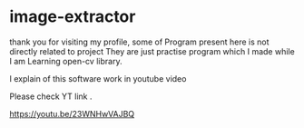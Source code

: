 # image-extractor
thank you for visiting my profile, some of 
Program present here is not directly related to project
They are just practise program which I made while
I am Learning open-cv library. 


I explain of this software work in youtube video 

Please check YT link . 

https://youtu.be/23WNHwVAJBQ

